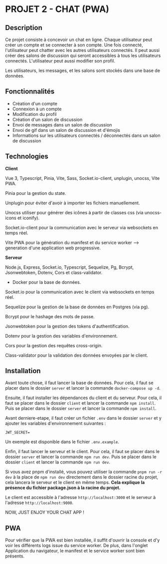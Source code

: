 # PROJET 2 - CHAT (PWA)

## Description

Ce projet consiste à concevoir un chat en ligne. Chaque utilisateur peut créer un compte et se connecter à son compte. Une fois connecté, l'utilisateur peut chatter avec les autres utilisateurs connectés. Il peut aussi créer des salons de discussion qui seront accessibles à tous les utilisateurs connectés.
L'utilisateur peut aussi modifier son profil.

Les utilisateurs, les messages, et les salons sont stockés dans une base de données.

## Fonctionnalités

* Création d'un compte
* Connexion à un compte
* Modification du profil
* Création d'un salon de discussion
* Envoi de messages dans un salon de discussion
* Envoi de gif dans un salon de discussion et d'émojis
* Informations sur les utilisateurs connectés / déconnectés dans un salon de discussion

## Technologies

**Client**

Vue 3, Typescript, Pinia, Vite, Sass, Socket.io-client, unplugin, unocss, Vite PWA.

Pinia pour la gestion du state.

Unplugin pour éviter d'avoir à importer les fichiers manuellement.

Unocss utiliser pour générer des icônes à partir de classes css (via unocss-icons et iconify).

Socket.io-client pour la communication avec le serveur via websockets en temps réel.

Vite PWA pour la génération du manifest et du service worker --> generation d'une application web progressive.

**Serveur**

Node.js, Express, Socket.io, Typescript, Sequelize, Pg, Bcrypt, Jsonwebtoken, Dotenv, Cors et class-validator.

+ Docker pour la base de données.

Socket.io pour la communication avec le client via websockets en temps réel.

Sequelize pour la gestion de la base de données en Postgres (via pg).

Bcrypt pour le hashage des mots de passe.

Jsonwebtoken pour la gestion des tokens d'authentification.

Dotenv pour la gestion des variables d'environnement.

Cors pour la gestion des requêtes cross-origin.

Class-validator pour la validation des données envoyées par le client.


## Installation

Avant toute chose, il faut lancer la base de données. Pour cela, il faut se placer dans le dossier `server` et lancer la commande `docker-compose up -d`.

Ensuite, il faut installer les dépendances du client et du serveur. Pour cela, il faut se placer dans le dossier `client` et lancer la commande `npm install`. Puis se placer dans le dossier `server` et lancer la commande `npm install`.

Avant derniere-etape, il faut créer un fichier `.env` dans le dossier `server` et y ajouter les variables d'environnement suivantes :

```
JWT_SECRET=
```

Un exemple est disponible dans le fichier `.env.example`.

Enfin, il faut lancer le serveur et le client. Pour cela, il faut se placer dans le dossier `server` et lancer la commande `npm run dev`. Puis se placer dans le dossier `client` et lancer la commande `npm run dev`.

Si vous avez pnpm d'installé, vous pouvez utiliser la commande `pnpm run -r dev` à la place de `npm run dev` directement dans le dossier racine du projet, cela lancera le serveur et le client en même temps.
**Cela explique la présence du fichier package.json à la racine du projet.**

Le client est accessible à l'adresse `http://localhost:3000` et le serveur à l'adresse `http://localhost:9000`.

NOW, JUST ENJOY YOUR CHAT APP !

## PWA

Pour vérifier que la PWA est bien installée, il suffit d'ouvrir la console et d'y voir les différents logs issue du service worker.
De plus, dans l'onglet Application du navigateur, le manifest et le service worker sont bien présents.




